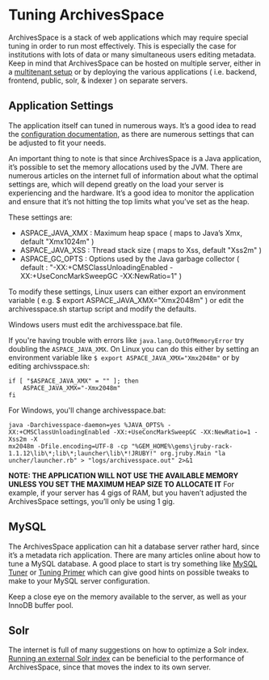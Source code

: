 # Tuning ArchivesSpace

ArchivesSpace is a stack of web applications which may require special tuning in order to run most effectively. This is especially the case for institutions with lots of data or many simultaneous users editing metadata.
Keep in mind that ArchivesSpace can be hosted on multiple server, either in a [multitenant setup](clustering.html) or by deploying the various applications ( i.e. backend, frontend, public, solr, & indexer ) on separate servers.

## Application Settings

The application itself can tuned in numerous ways. It’s a good idea to read the [configuration documentation](../customization/configuration.html), as there are numerous settings that can be adjusted to fit your needs.

An important thing to note is that since ArchivesSpace is a Java application, it’s possible to set the memory allocations used by the JVM. There are numerous articles on the internet full of information about what the optimal settings are, which will depend greatly on the load your server is experiencing and the hardware. It’s a good idea to monitor the application and ensure that it’s not hitting the top limits what you’ve set as the heap.

These settings are:

*   ASPACE_JAVA_XMX : Maximum heap space ( maps to Java’s Xmx, default "Xmx1024m" )
*   ASPACE_JAVA_XSS : Thread stack size ( maps to Xss, default "Xss2m" )
*   ASPACE_GC_OPTS : Options used by the Java garbage collector ( default : "-XX:+CMSClassUnloadingEnabled -XX:+UseConcMarkSweepGC -XX:NewRatio=1" )

To modify these settings, Linux users can either export an environment variable ( e.g. $ export ASPACE_JAVA_XMX="Xmx2048m" ) or edit the archivesspace.sh startup script and modify the defaults.

Windows users must edit the archivesspace.bat file.


If you're having trouble with errors like `java.lang.OutOfMemoryError` try doubling the `ASPACE_JAVA_XMX`. On Linux you can do this either by setting an environment variable like `$ export ASPACE_JAVA_XMX="Xmx2048m"` or by editing archivsspace.sh:

```
if [ "$ASPACE_JAVA_XMX" = "" ]; then
    ASPACE_JAVA_XMX="-Xmx2048m"
fi
```
For Windows, you'll change archivesspace.bat:

```
java -Darchivesspace-daemon=yes %JAVA_OPTS% -XX:+CMSClassUnloadingEnabled -XX:+UseConcMarkSweepGC -XX:NewRatio=1 -Xss2m -X
mx2048m -Dfile.encoding=UTF-8 -cp "%GEM_HOME%\gems\jruby-rack-1.1.12\lib\*;lib\*;launcher\lib\*!JRUBY!" org.jruby.Main "la
uncher/launcher.rb" > "logs/archivesspace.out" 2>&1
```


**NOTE: THE APPLICATION WILL NOT USE THE AVAILABLE MEMORY UNLESS YOU SET THE MAXIMUM HEAP SIZE TO ALLOCATE IT** For example, if your server has 4 gigs of RAM, but you haven’t adjusted the ArchivesSpace settings, you’ll only be using 1 gig.

## MySQL

The ArchivesSpace application can hit a database server rather hard, since it’s a metadata rich application. There are many articles online about how to tune a MySQL database. A good place to start is try something like [MySQL Tuner](http://mysqltuner.com/) or [Tuning Primer](https://rtcamp.com/tutorials/mysql/tuning-primer/) which can give good hints on possible tweaks to make to your MySQL server configuration.

Keep a close eye on the memory available to the server, as well as your InnoDB buffer pool.

## Solr

The internet is full of many suggestions on how to optimize a Solr index. [Running an external Solr index](solr.html) can be beneficial to the performance of ArchivesSpace, since that moves the index to its own server.
